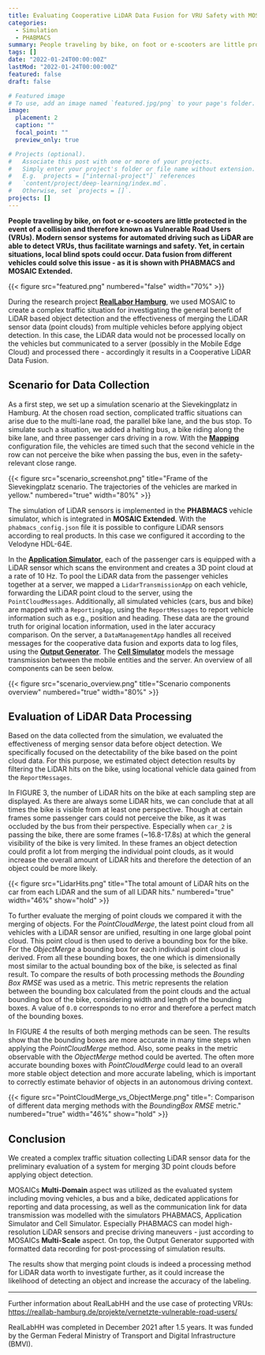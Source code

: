 ```yaml
---
title: Evaluating Cooperative LiDAR Data Fusion for VRU Safety with MOSAIC Extended
categories:
  - Simulation
  - PHABMACS
summary: People traveling by bike, on foot or e-scooters are little protected in the event of a collision and therefore known as Vulnerable Road Users (VRUs). Modern sensor systems for automated driving such as LiDAR are able to detect VRUs, thus facilitate warnings and safety. Yet, in certain situations, local blind spots could occur. Data fusion from different vehicles could solve this issue - as it is shown in a simulation study using PHABMACS and MOSAIC Extended.
tags: []
date: "2022-01-24T00:00:00Z"
lastMod: "2022-01-24T00:00:00Z"
featured: false
draft: false

# Featured image
# To use, add an image named `featured.jpg/png` to your page's folder. 
image:
  placement: 2
  caption: ""
  focal_point: ""
  preview_only: true

# Projects (optional).
#   Associate this post with one or more of your projects.
#   Simply enter your project's folder or file name without extension.
#   E.g. `projects = ["internal-project"]` references 
#   `content/project/deep-learning/index.md`.
#   Otherwise, set `projects = []`.
projects: []
---
```


**People traveling by bike, on foot or e-scooters are little protected in the event of a collision and therefore known as Vulnerable Road Users (VRUs). Modern sensor systems for automated driving such as LiDAR are able to detect VRUs, thus facilitate warnings and safety. Yet, in certain situations, local blind spots could occur. Data fusion from different vehicles could solve this issue - as it is shown with PHABMACS and MOSAIC Extended.**

{{< figure src="featured.png" numbered="false" width="70%" >}}

During the research project **[RealLabor Hamburg](https://reallab-hamburg.de/projekte/vernetzte-vulnerable-road-users/)**, we used MOSAIC to create a complex traffic situation for investigating the general benefit of LiDAR based object detection and the effectiveness of merging the LiDAR sensor data (point clouds) from multiple vehicles before applying object detection. In this case, the LiDAR data would not be processed locally on the vehicles but communicated to a server (possibly in the Mobile Edge Cloud) and processed there - accordingly it results in a Cooperative LiDAR Data Fusion.

## Scenario for Data Collection

As a first step, we set up a simulation scenario at the Sievekingplatz in Hamburg. 
At the chosen road section, complicated traffic situations can arise due to the multi-lane road, the parallel bike lane, and the bus stop. 
To simulate such a situation, we added a halting bus, a bike riding along the bike lane, and three passenger cars driving in a row. 
With the **[Mapping](docs/simulators/application_mapping)** configuration file, the vehicles are timed such that the second vehicle in the row can not perceive the bike when passing the bus, even in the safety-relevant close range.

{{< figure src="scenario_screenshot.png" title="Frame of the Sievekingplatz scenario. The trajectories of the vehicles are marked in yellow." numbered="true" width="80%" >}}

The simulation of LiDAR sensors is implemented in the **PHABMACS** vehicle simulator, which is integrated in **MOSAIC Extended**. 
With the `phabmacs_config.json` file it is possible to configure LiDAR sensors according to real products. In this case we configured it according to the Velodyne HDL-64E. 

In the **[Application Simulator](docs/simulators/application_simulator)**, each of the passenger cars is equipped with a LiDAR sensor which scans the environment and creates a 3D point cloud at a rate of 10 Hz.
To pool the LiDAR data from the passenger vehicles together at a server, we mapped a `LidarTransmissionApp` on each vehicle, forwarding the LiDAR point cloud to the server, using the `PointCloudMessages`.
Additionally, all simulated vehicles (cars, bus and bike) are mapped with a `ReportingApp`, using the `ReportMessages` to report vehicle information such as e.g., position and heading. These data are the ground truth for original location information, used in the later accuracy comparison.
On the server, a `DataManagementApp` handles all received messages for the cooperative data fusion and exports data to log files, using the **[Output Generator](docs/visualization/filevis)**.
The **[Cell Simulator](docs/simulators/network_simulator_cell)** models the message transmission between the mobile entities and the server. An overview of all components can be seen below.

{{< figure src="scenario_overview.png" title="Scenario components overview" numbered="true" width="80%" >}}

## Evaluation of LiDAR Data Processing 

Based on the data collected from the simulation, we evaluated the effectiveness of merging sensor data before object detection. 
We specifically focused on the detectability of the bike based on the point cloud data. 
For this purpose, we estimated object detection results by filtering the LiDAR hits on the bike, using locational vehicle data gained from the `ReportMessages`.

In FIGURE 3, the number of LiDAR hits on the bike at each sampling step are displayed. 
As there are always some LiDAR hits, we can conclude that at all times the bike is visible from at least one perspective. 
Though at certain frames some passenger cars could not perceive the bike, as it was occluded by the bus from their perspective.
Especially when `car_2` is passing the bike, there are some frames (~16.8-17.8s) at which the general visibility of the bike is very limited. 
In these frames an object detection could profit a lot from merging the individual point clouds, as it would increase the overall amount of LiDAR hits and therefore the detection of an object could be more likely.
 
{{< figure src="LidarHits.png" title="The total amount of LiDAR hits on the car from each LiDAR and the sum of all LiDAR hits." numbered="true" width="46%" show="hold" >}} 

To further evaluate the merging of point clouds we compared it with the merging of objects. 
For the *PointCloudMerge*, the latest point cloud from all vehicles with a LiDAR sensor are unified, resulting in one large global point cloud. This point cloud is then used to derive a bounding box for the bike. 
For the *ObjectMerge* a bounding box for each individual point cloud is derived. From all these bounding boxes, the one which is dimensionally most similar to the actual bounding box of the bike, is selected as final result. 
To compare the results of both processing methods the *Bounding Box RMSE* was used as a metric. 
This metric represents the relation between the bounding box calculated from the point clouds and the actual bounding box of the bike, considering width and length of the bounding boxes. 
A value of `0.0` corresponds to no error and therefore a perfect match of the bounding boxes.

In FIGURE 4 the results of both merging methods can be seen. 
The results show that the bounding boxes are more accurate in many time steps when applying the *PointCloudMerge* method. 
Also, some peaks in the metric observable with the *ObjectMerge* method could be averted.
The often more accurate bounding boxes with *PointCloudMerge* could lead to an overall more stable object detection and more accurate labeling, which is important to correctly estimate behavior of objects in an autonomous driving context.

{{< figure src="PointCloudMerge_vs_ObjectMerge.png" title=": Comparison of different data merging methods with the *BoundingBox RMSE* metric." numbered="true" width="46%" show="hold" >}} 
 
## Conclusion
We created a complex traffic situation collecting LiDAR sensor data for the preliminary evaluation of a system for merging 3D point clouds before applying object detection.

MOSAICs **Multi-Domain** aspect was utilized as the evaluated system including moving vehicles, a bus and a bike, dedicated applications for reporting and data processing, as well as the communication link for data transmission was modelled with the simulators PHABMACS, Application Simulator and Cell Simulator. Especially PHABMACS can model high-resolution LiDAR sensors and precise driving maneuvers - just according to MOSAICs **Multi-Scale** aspect. On top, the Output Generator supported with formatted data recording for post-processing of simulation results.

The results show that merging point clouds is indeed a processing method for LiDAR data worth to investigate further, as it could increase the likelihood of detecting an object and increase the accuracy of the labeling. 

---

Further information about RealLabHH and the use case of protecting VRUs: https://reallab-hamburg.de/projekte/vernetzte-vulnerable-road-users/

RealLabHH was completed in December 2021 after 1.5 years. It was funded by the German Federal Ministry of Transport and Digital Infrastructure (BMVI).
